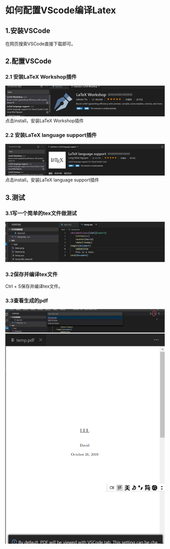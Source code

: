 # 如何配置VScode编译Latex
## 1.安装VSCode
在网页搜索VSCode直接下载即可。
## 2.配置VSCode
### 2.1 安装LaTeX Workshop插件
![latex](./test/latex.png)
点击install，安装LaTeX Workshop插件
### 2.2 安装LaTeX language support插件
![latexl](./test/latexl.png)
点击install，安装LaTeX language support插件
## 3.测试
### 3.1写一个简单的tex文件做测试
![tex](./test/tex.png)
### 3.2保存并编译tex文件
Ctrl + S保存并编译tex文件。
### 3.3查看生成的pdf
![查看pdf](./test/查看pdf.png)
![pdf](./test/pdf.png)